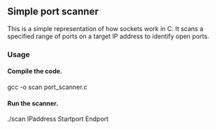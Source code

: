 ## Simple port scanner ##
This is a simple representation of how sockets work in C. It scans a specified range of ports on a target IP address to identify open ports.

### Usage ###
#### Compile the code. ####
gcc -o scan port_scanner.c
#### Run the scanner. ####
./scan IPaddress Startport Endport
